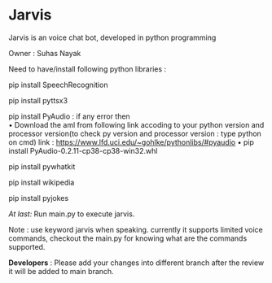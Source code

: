 # Jarvis
Jarvis is an voice chat bot, developed in python programming

Owner : Suhas Nayak

Need to have/install following python libraries :

pip install SpeechRecognition

pip install pyttsx3

pip install PyAudio : 
if any error then	
• Download the aml from following link accoding to your python version and processor version(to check py version and processor version : type python on cmd) 
link : https://www.lfd.uci.edu/~gohlke/pythonlibs/#pyaudio 
• pip install PyAudio-0.2.11-cp38-cp38-win32.whl                  

pip install pywhatkit

pip install wikipedia

pip install pyjokes

_At last:_
Run main.py to execute jarvis.

Note : use keyword jarvis when speaking. currently it supports limited voice commands, checkout the main.py for knowing what are the commands supported.

**Developers** : Please add your changes into different branch after the review it will be added to main branch.
